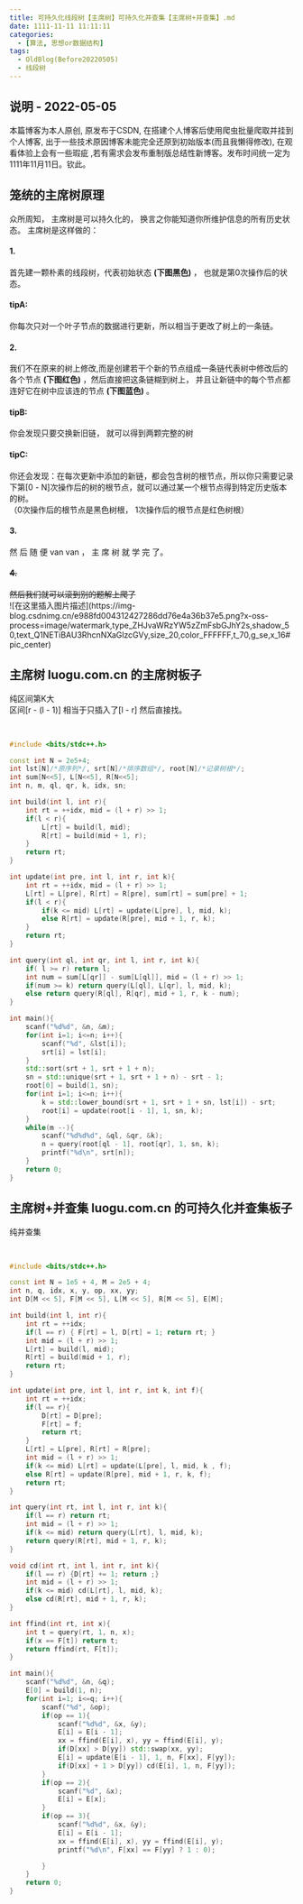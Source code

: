 ```yaml
---
title: 可持久化线段树【主席树】可持久化并查集【主席树+并查集】.md
date: 1111-11-11 11:11:11
categories:
  - [算法, 思想or数据结构]
tags:
  - OldBlog(Before20220505)
  - 线段树
---
```


## 说明 - 2022-05-05
本篇博客为本人原创, 原发布于CSDN, 在搭建个人博客后使用爬虫批量爬取并挂到个人博客, 出于一些技术原因博客未能完全还原到初始版本(而且我懒得修改), 在观看体验上会有一些瑕疵 ,若有需求会发布重制版总结性新博客。发布时间统一定为1111年11月11日。钦此。

## 笼统的主席树原理

众所周知， 主席树是可以持久化的， 换言之你能知道你所维护信息的所有历史状态。 主席树是这样做的：

#### 1.

首先建一颗朴素的线段树，代表初始状态 **(下图黑色)** ， 也就是第0次操作后的状态。

#### tipA:

你每次只对一个叶子节点的数据进行更新，所以相当于更改了树上的一条链。

#### 2.

我们不在原来的树上修改,而是创建若干个新的节点组成一条链代表树中修改后的各个节点 **(下图红色)** ，然后直接把这条链糊到树上，
并且让新链中的每个节点都连好它在树中应该连的节点 **(下图蓝色)** 。

#### tipB:

你会发现只要交换新旧链， 就可以得到两颗完整的树

#### tipC:

你还会发现：在每次更新中添加的新链，都会包含树的根节点，所以你只需要记录下第[0 - N]次操作后的树的根节点，就可以通过某一个根节点得到特定历史版本的树。  
（0次操作后的根节点是黑色树根， 1次操作后的根节点是红色树根）

#### 3.

然 后 随 便 van van ， 主 席 树 就 学 完 了。

#### ~~4.~~

~~然后我们就可以滚到别的题解上爬了~~  
![在这里插入图片描述](https://img-
blog.csdnimg.cn/e988fd004312427286dd76e4a36b37e5.png?x-oss-
process=image/watermark,type_ZHJvaWRzYW5zZmFsbGJhY2s,shadow_50,text_Q1NETiBAU3RhcnNXaGlzcGVy,size_20,color_FFFFFF,t_70,g_se,x_16#pic_center)

## 主席树 luogu.com.cn 的主席树板子

纯区间第K大  
区间[r - (l - 1)] 相当于只插入了[l - r] 然后直接找。


​    
```cpp
#include <bits/stdc++.h>

const int N = 2e5+4;
int lst[N]/*原序列*/, srt[N]/*排序数组*/, root[N]/*记录树根*/;
int sum[N<<5], L[N<<5], R[N<<5];
int n, m, ql, qr, k, idx, sn;

int build(int l, int r){
    int rt = ++idx, mid = (l + r) >> 1;
    if(l < r){
        L[rt] = build(l, mid);
        R[rt] = build(mid + 1, r);
    }
    return rt;
}

int update(int pre, int l, int r, int k){
    int rt = ++idx, mid = (l + r) >> 1;
    L[rt] = L[pre], R[rt] = R[pre], sum[rt] = sum[pre] + 1;
    if(l < r){
        if(k <= mid) L[rt] = update(L[pre], l, mid, k);
        else R[rt] = update(R[pre], mid + 1, r, k);
    }
    return rt;
}

int query(int ql, int qr, int l, int r, int k){
    if( l >= r) return l;
    int num = sum[L[qr]] - sum[L[ql]], mid = (l + r) >> 1;
    if(num >= k) return query(L[ql], L[qr], l, mid, k);
    else return query(R[ql], R[qr], mid + 1, r, k - num);
}

int main(){
    scanf("%d%d", &n, &m);
    for(int i=1; i<=n; i++){
        scanf("%d", &lst[i]);
        srt[i] = lst[i];
    }
    std::sort(srt + 1, srt + 1 + n);
    sn = std::unique(srt + 1, srt + 1 + n) - srt - 1;
    root[0] = build(1, sn);
    for(int i=1; i<=n; i++){
        k = std::lower_bound(srt + 1, srt + 1 + sn, lst[i]) - srt;
        root[i] = update(root[i - 1], 1, sn, k);
    }
    while(m --){
        scanf("%d%d%d", &ql, &qr, &k);
        n = query(root[ql - 1], root[qr], 1, sn, k);
        printf("%d\n", srt[n]);
    }
    return 0;
}
```


## 主席树+并查集 luogu.com.cn 的可持久化并查集板子

纯并查集


​    
```cpp
#include <bits/stdc++.h>

const int N = 1e5 + 4, M = 2e5 + 4;
int n, q, idx, x, y, op, xx, yy;
int D[M << 5], F[M << 5], L[M << 5], R[M << 5], E[M];

int build(int l, int r){
    int rt = ++idx;
    if(l == r) { F[rt] = l, D[rt] = 1; return rt; }
    int mid = (l + r) >> 1;
    L[rt] = build(l, mid);
    R[rt] = build(mid + 1, r);
    return rt;
}

int update(int pre, int l, int r, int k, int f){
    int rt = ++idx;
    if(l == r){
        D[rt] = D[pre];
        F[rt] = f;
        return rt;
    }
    L[rt] = L[pre], R[rt] = R[pre];
    int mid = (l + r) >> 1;
    if(k <= mid) L[rt] = update(L[pre], l, mid, k , f);
    else R[rt] = update(R[pre], mid + 1, r, k, f);
    return rt;
}

int query(int rt, int l, int r, int k){
    if(l == r) return rt;
    int mid = (l + r) >> 1;
    if(k <= mid) return query(L[rt], l, mid, k);
    return query(R[rt], mid + 1, r, k);
}

void cd(int rt, int l, int r, int k){
    if(l == r) {D[rt] += 1; return ;}
    int mid = (l + r) >> 1;
    if(k <= mid) cd(L[rt], l, mid, k);
    else cd(R[rt], mid + 1, r, k);
}

int ffind(int rt, int x){
    int t = query(rt, 1, n, x);
    if(x == F[t]) return t;
    return ffind(rt, F[t]);
}

int main(){
    scanf("%d%d", &n, &q);
    E[0] = build(1, n);
    for(int i=1; i<=q; i++){
        scanf("%d", &op);
        if(op == 1){
            scanf("%d%d", &x, &y);
            E[i] = E[i - 1];
            xx = ffind(E[i], x), yy = ffind(E[i], y);
            if(D[xx] > D[yy]) std::swap(xx, yy);
            E[i] = update(E[i - 1], 1, n, F[xx], F[yy]);
            if(D[xx] + 1 > D[yy]) cd(E[i], 1, n, F[yy]);
        }
        if(op == 2){
            scanf("%d", &x);
            E[i] = E[x];
        }
        if(op == 3){
            scanf("%d%d", &x, &y);
            E[i] = E[i - 1];
            xx = ffind(E[i], x), yy = ffind(E[i], y);
            printf("%d\n", F[xx] == F[yy] ? 1 : 0);

        }
    }
    return 0;
}
```

